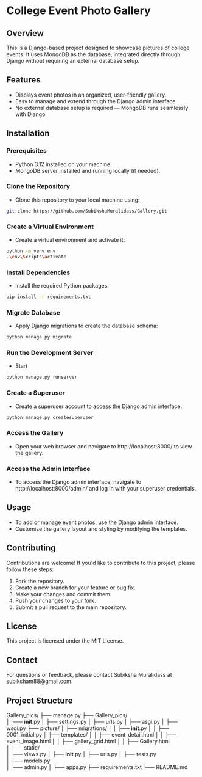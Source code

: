 # College Event Photo Gallery

## Overview
This is a Django-based project designed to showcase pictures of college events. It uses MongoDB as the database, integrated directly through Django without requiring an external database setup.

## Features
- Displays event photos in an organized, user-friendly gallery.
- Easy to manage and extend through the Django admin interface.
- No external database setup is required — MongoDB runs seamlessly with Django.

## Installation

### Prerequisites
- Python 3.12 installed on your machine.
- MongoDB server installed and running locally (if needed).

### Clone the Repository
- Clone this repository to your local machine using:
```bash
git clone https://github.com/SubikshaMuralidass/Gallery.git
```
### Create a Virtual Environment
- Create a virtual environment and activate it:
```bash
python -m venv env
.\env\Scripts\activate
```
### Install Dependencies
- Install the required Python packages:
```bash
pip install -r requirements.txt
```
### Migrate Database
- Apply Django migrations to create the database schema:
```bash
python manage.py migrate
```
### Run the Development Server
- Start
```bash
python manage.py runserver
```
### Create a Superuser
- Create a superuser account to access the Django admin interface:
```bash
python manage.py createsuperuser
```

### Access the Gallery
- Open your web browser and navigate to http://localhost:8000/ to view the gallery.

### Access the Admin Interface
- To access the Django admin interface, navigate to http://localhost:8000/admin/ and log in with your superuser credentials.

## Usage
- To add or manage event photos, use the Django admin interface.
- Customize the gallery layout and styling by modifying the templates.

## Contributing
Contributions are welcome! If you'd like to contribute to this project, please follow these steps:
1. Fork the repository.
2. Create a new branch for your feature or bug fix.
3. Make your changes and commit them.
4. Push your changes to your fork.
5. Submit a pull request to the main repository.

## License
This project is licensed under the MIT License.


## Contact
For questions or feedback, please contact Subiksha Muralidass at subiksham88@gmail.com.



## Project Structure

Gallery_pics/
├── manage.py
├── Gallery_pics/                   
│   ├── __init__.py
│   ├── settings.py
│   ├── urls.py
│   ├── asgi.py
│   ├── wsgi.py
├── picture/
│   ├── migrations/
│   │   ├── __init__.py
│   │   ├── 0001_initial.py
│   ├── templates/
│   │   ├── event_detail.html 
│   │   ├── event_image.html
│   │   ├── gallery_grid.html
│   │   ├── Gallery.html     
│   ├── static/             
│   ├── views.py 
│   ├── __init__.py 
│   ├── urls.py
│   ├── tests.py        
│   ├── models.py           
│   ├── admin.py
│   ├── apps.py
├── requirements.txt
└── README.md
